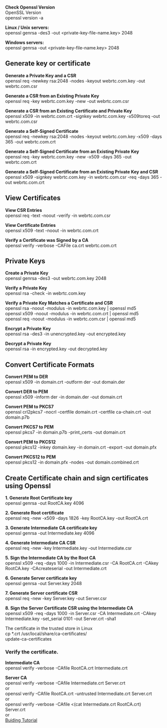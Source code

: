 **Check Openssl Version**  
OpenSSL Version  
openssl version -a
  
  
**Linux / Unix servers:**  
openssl genrsa -des3 -out <private-key-file-name.key> 2048
  
**Windows servers:**  
openssl genrsa -out <private-key-file-name.key>  2048
  
## Generate key or certificate
**Generate a Private Key and a CSR**  
openssl req -newkey rsa:2048 -nodes -keyout webrtc.com.key -out webrtc.com.csr
  
**Generate a CSR from an Existing Private Key**  
openssl req -key webrtc.com.key -new -out webrtc.com.csr
  
**Generate a CSR from an Existing Certificate and Private Key**  
openssl x509 -in webrtc.com.crt -signkey webrtc.com.key -x509toreq -out webrtc.com.csr
  
**Generate a Self-Signed Certificate**  
openssl req -newkey rsa:2048 -nodes -keyout webrtc.com.key -x509 -days 365 -out webrtc.com.crt
  
**Generate a Self-Signed Certificate from an Existing Private Key**  
openssl req -key webrtc.com.key -new -x509 -days 365 -out webrtc.com.crt
  
**Generate a Self-Signed Certificate from an Existing Private Key and CSR**  
openssl x509 -signkey webrtc.com.key -in webrtc.com.csr -req -days 365 -out webrtc.com.crt
  
## View Certificates
**View CSR Entries**  
openssl req -text -noout -verify -in webrtc.com.csr
  
**View Certificate Entries**  
openssl x509 -text -noout -in webrtc.com.crt
  
**Verify a Certificate was Signed by a CA**  
openssl verify -verbose -CAFile ca.crt webrtc.com.crt
  
## Private Keys
**Create a Private Key**  
openssl genrsa -des3 -out webrtc.com.key 2048
  
**Verify a Private Key**  
openssl rsa -check -in webrtc.com.key
  
**Verify a Private Key Matches a Certificate and CSR**  
openssl rsa -noout -modulus -in webrtc.com.key | openssl md5  
openssl x509 -noout -modulus -in webrtc.com.crt | openssl md5  
openssl req -noout -modulus -in webrtc.com.csr | openssl md5  
  
**Encrypt a Private Key**  
openssl rsa -des3 -in unencrypted.key -out encrypted.key
  
**Decrypt a Private Key**  
openssl rsa -in encrypted.key -out decrypted.key
  
## Convert Certificate Formats
**Convert PEM to DER**  
openssl x509 -in domain.crt -outform der -out domain.der
  
**Convert DER to PEM**  
openssl x509 -inform der -in domain.der -out domain.crt
  
**Convert PEM to PKCS7**  
openssl crl2pkcs7 -nocrl -certfile domain.crt -certfile ca-chain.crt -out domain.p7b
  
**Convert PKCS7 to PEM**  
openssl pkcs7 -in domain.p7b -print_certs -out domain.crt
  
**Convert PEM to PKCS12**  
openssl pkcs12 -inkey domain.key -in domain.crt -export -out domain.pfx
  
**Convert PKCS12 to PEM**  
openssl pkcs12 -in domain.pfx -nodes -out domain.combined.crt
  
## Create Certificate chain and sign certificates using Openssl  
**1. Generate Root Certificate key**  
openssl genrsa -out RootCA.key 4096
  
**2. Generate Root certificate**  
openssl req -new -x509 -days 1826 -key RootCA.key -out RootCA.crt
  
**3. Generate Intermediate CA certificate key**  
openssl genrsa -out Intermediate.key 4096
  
**4. Generate Intermediate CA CSR**  
openssl req -new -key Intermediate.key -out Intermediate.csr
  
**5. Sign the Intermediate CA by the Root CA**  
openssl x509 -req -days 1000 -in Intermediate.csr -CA RootCA.crt -CAkey RootCA.key -CAcreateserial -out Intermediate.crt
  
**6. Generate Server certificate key**  
openssl genrsa -out Server.key 2048
  
**7. Generate Server certificate CSR**  
openssl req -new -key Server.key -out Server.csr
  
**8. Sign the Server Certificate CSR using the Intermediate CA**  
openssl x509 -req -days 1000 -in Server.csr -CA Intermediate.crt -CAkey Intermediate.key -set_serial 0101 -out Server.crt -sha1
  
The certificate in the trusted store in Linux  
cp *.crt  /usr/local/share/ca-certificates/  
update-ca-certificates  
  
### Verify the certificate.  
**Intermediate CA**  
openssl verify -verbose -CAfile RootCA.crt Intermediate.crt
  
**Server CA**  
openssl verify -verbose -CAfile Intermediate.crt Server.crt  
or  
openssl verify -CAfile RootCA.crt -untrusted Intermediate.crt Server.crt  
or  
openssl verify -verbose -CAfile <(cat Intermediate.crt RootCA.crt) Server.crt  
or  
[Buiding Tutorial](https://dadhacks.org/2017/12/27/building-a-root-ca-and-an-intermediate-ca-using-openssl-and-debian-stretch/)
  
  
